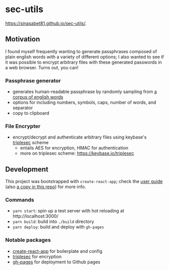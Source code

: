 # sec-utils
https://sinasabet81.github.io/sec-utils/.

## Motivation
I found myself frequently wanting to generate passphrases composed of plain english words with a variety of different options; I also wanted to see if it was possible to encrypt arbitrary files with these generated passwords in a web browser. Turns out, you can!

### Passphrase generator
- generates human-readable passphrase by randomly sampling from [a corpus of english words](https://github.com/sinasabet81/sec-utils/blob/master/src/util/corpus.js)
- options for including numbers, symbols, caps, number of words, and separator
- copy to clipboard

### File Encrypter
- encrypt/decrypt and authenticate arbitrary files using keybase's [triplesec](https://github.com/keybase/triplesec) scheme
  - entails AES for encryption, HMAC for authentication
  - more on triplesec scheme: https://keybase.io/triplesec

## Development
This project was bootstrapped with `create-react-app`; check the [user guide](https://github.com/facebook/create-react-app/blob/master/packages/react-scripts/template/README.md) (also [a copy in this repo](https://github.com/sinasabet81/sec-utils/blob/master/docs/create_react_app_user_guide.md)) for more info.

### Commands
- `yarn start`: spin up a test server with hot reloading at http://localhost:3000/
- `yarn build`: build into `./build` directory
- `yarn deploy`: build and deploy with `gh-pages`

### Notable packages
- [create-react-app](https://github.com/facebook/create-react-app) for boilerplate and config
- [triplesec](https://github.com/keybase/triplesec) for encryption
- [gh-pages](https://github.com/tschaub/gh-pages) for deployment to Github pages
